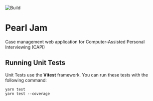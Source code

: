 ![Build](https://github.com/InseeFr/Pearl-Jam/actions/workflows/release.yml/badge.svg)

# Pearl Jam

Case management web application for Computer-Assisted Personal Interviewing (CAPI)

## Running Unit Tests

Unit Tests use the **Vitest** framework. You can run these tests with the following command:

```shell
yarn test
yarn test --coverage
```
